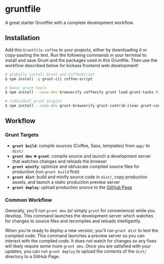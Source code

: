 gruntfile
=========

A great starter Gruntfile with a complete development workflow.

## Installation
Add this `Gruntfile.coffee` to your projects, either by downloading it or copy-pasting the text. Run the following commands in your terminal to install and save Grunt and the packages used in this Gruntfile. Then use the workflow described below for kickass frontend web development!

```bash
# globally install Grunt and CoffeeScript
$ npm install -g grunt-cli coffee-script

# basic grunt tools
$ npm install --save-dev browserify coffeeify grunt load-grunt-tasks time-grunt`

# individual grunt plugins
$ npm install --save-dev grunt-browserify grunt-contrib-clean grunt-contrib-concat grunt-contrib-connect grunt-contrib-copy grunt-contrib-cssmin grunt-contrib-handlebars grunt-contrib-imagemin grunt-contrib-sass grunt-contrib-uglify grunt-contrib-watch grunt-gh-pages grunt-template grunt-usemin`
```

## Workflow

### Grunt Targets
* **`grunt build`**: compile sources (Coffee, Sass, templates) from `app/` to `dist/`
* **`grunt dev` &rArr; `grunt`**: compile source and launch a development server that watches changes and reloads the browser
* **`grunt minify`**: optimize and obfuscate compiled source files for production (run `grunt build` first)
* **`grunt dist`**: build and minify source code in `dist/`, copy production assets, and launch a static production preview server
* **`grunt deploy`**: upload production source to the [GitHub Page](http://giladgray.github.io/mmindd-mmvp/)

### Common Workflow
Generally, you'll run `grunt dev` (or simply `grunt` for convenience) while you develop. This command launches the development server which watches for changes to source files and recompiles and reloads intelligently.

When you're ready to deploy a new version, you'll run `grunt dist` to test the compiled code. This command launches a preview server so you can interact with the compiled code. It does not watch for changes so any fixes will likely require some more `grunt dev`. Once you are satisfied with your updates, you can run `grunt deploy` to upload the contents of the `dist/` directory to a GitHub Page.
